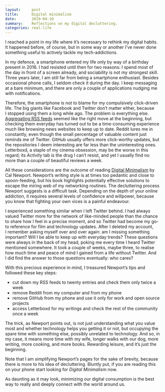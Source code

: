 ```yaml
---
layout:     post
title:      Digital minimalism
date:       2019-04-10
summary:    Reflections on my digital decluttering.
categories: real-life
---
```


I reached a point in my life where it’s necessary to rethink my digital habits.
It happened before, of course, but in some way or another I’ve never done
something useful to actively tackle my tech-addictions.

In my defence, a smartphone entered my life only by way of a birthday present
in 2016. I had resisted until then for two reasons: I spend most of the day in
front of a screen already, and sociability is not my strongest skill. Three
years later, I am still far from being a smartphone enthusiast. Besides
occasional phone calls, I seldom check it during the day. I keep messaging at a
bare minimum, and there are only a couple of applications nudging me with
notifications.

Therefore, the smartphone is not to blame for my compulsively click-driven life.
The big giants like Facebook and Twitter don’t matter either, because I stopped
using them a long while ago. The problem is everything else. [Aggregating RSS
feeds](https://manuel-uberti.github.io/emacs/2017/08/01/elfeed/) seemed like the
right move at the beginning, but checking them everyday has turned out to be a
time-consuming experience much like browsing news websites to keep up to date.
Reddit lures me in constantly, even though the small percentage of valuable
content just reminds me of Twitter. GitHub usually offers more click-worthy
updates, but the repositories I deem interesting are far less than the
uninteresting ones. Letterboxd, a staple of my cinema obsession, may be the
worse in this regard; its *Activity* tab is the drug I can’t resist, and yet
I usually find no more than a couple of beautiful reviews a week.

All these considerations are the outcome of reading [Digital
Minimalism](https://www.goodreads.com/book/show/40672036-digital-minimalism) by
Cal Newport. Newport’s writing style is at times too pedantic and close to
spoon-feeding, but his book highlights potentially effective solutions to escape
the miring web of my networking routines. The decluttering process Newport
suggests is a difficult task. Depending on the depth of your online addiction,
it requires several levels of confidence and willpower, because you know that
fighting your own vices is a painful endeavour.

I experienced something similar when I left Twitter behind. I had always valued
Twitter more for the network of like-minded people than the chance to share how
I feel in a precise moment, and so Twitter had become my go-to reference for
film and technology updates. After I deleted my account, I remember asking
myself over and over again: am I missing something important? Will I be able to
keep up with everyday trends? These questions were always in the back of my
head, poking me every time I heard Twitter mentioned somewhere. It took a couple
of weeks, maybe three, to realise how much time and peace of mind I gained from
a life without Twitter. And I did find the answer to those questions eventually:
who cares?

With this precious experience in mind, I treasured Newport’s tips and followed
these key steps:

- cut down my RSS feeds to twenty entries and check them only twice a week
- remove Reddit from my computer and from my phone
- remove GitHub from my phone and use it only for work and open source projects
- access Letterboxd for my writings and check the rest of the community once a
  week

The trick, as Newport points out, is not just understanding what you value most
and whether technology helps you getting it or not, but occupying the spare time
with something else, possibly unrelated to technology. And so, in my case, it
means more time with my wife, longer walks with our dog, more writing, more
cooking, and more books. Rewarding leisure, and it’s just the beginning.

Note that I am simplifying Newport’s pages for the sake of brevity, because
there is more to his idea of decluttering. Bluntly put, if you are reading this
on your phone start looking for *Digital Minimalism* now.

As daunting as it may look, minimizing our digital consumption is the best way
to really and deeply connect with the world around us.
